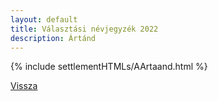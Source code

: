 ```yaml
---
layout: default
title: Választási névjegyzék 2022
description: Ártánd
---
```


{% include settlementHTMLs/AArtaand.html %}

[Vissza](../)